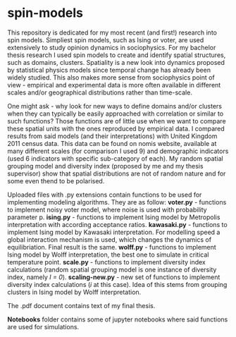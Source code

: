 # spin-models

This repository is dedicated for my most recent (and first!) research into spin models. Simpliest spin models, such as Ising or voter, are used extensively to study opinion dynamics in sociophysics. For my bachelor thesis research I used spin models to create and identify spatial structures, such as domains, clusters. Spatiality is a new look into dynamics proposed by statistical physics models since temporal change has already been widely studied. This also makes more sense from sociophysics point of view - empirical and experimental data is more often available in different scales and/or geographical distributions rather than time-scale.

One might ask - why look for new ways to define domains and/or clusters when they can typically be easily approached with correlation or similar to such functions? Those functions are of little use when we want to compare these spatial units with the ones reproduced by empirical data. I compared results from said models (and their interpretations) with United Kingdom 2011 census data. This data can be found on nomis website, available at many different scales (for comparison I used 9) and demographic indicators (used 6 indicators with specific sub-category of each). My random spatial grouping model and diversity index (proposed by me and my thesis supervisor) show that spatial distributions are not of random nature and for some even thend to be polarised.

Uploaded files with .py extensions contain functions to be used for implementing modeling algorithms. They are as follow:
**voter.py** - functions to implement noisy voter model, where noise is used with probability parameter p.
**ising.py** - functions to implement Ising model by Metropolis interpretation with according acceptance ratios.
**kawasaki.py** - functions to implement Ising model by Kawasaki interpretation. For modelling speed a global interaction mechanism is used, which changes the dynamics of equilibriation. Final result is the same.
**wolff.py** - functions to implement Ising model by Wolff interpretation, the best one to simulate in critical temperature point.
**scale.py** - functions to implement diversity index calculations (random spatial grouping model is one instance of diversity index, namely _I = 0_).
**scaling-new.py** - new set of functions to implement diversity index calculations (_i_ at this case). Idea of this stems from grouping clusters in Ising model by Wolff interpretation.

The .pdf document contains text of my final thesis.

**Notebooks** folder contains some of jupyter notebooks where said functions are used for simulations.
